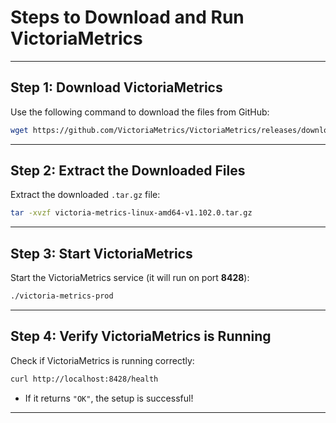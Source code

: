 # Steps to Download and Run VictoriaMetrics

---

## Step 1: Download VictoriaMetrics

Use the following command to download the files from GitHub:

```bash
wget https://github.com/VictoriaMetrics/VictoriaMetrics/releases/download/v1.102.0/victoria-metrics-linux-amd64-v1.102.0.tar.gz
```

---

## Step 2: Extract the Downloaded Files

Extract the downloaded `.tar.gz` file:

```bash
tar -xvzf victoria-metrics-linux-amd64-v1.102.0.tar.gz
```

---

## Step 3: Start VictoriaMetrics

Start the VictoriaMetrics service (it will run on port **8428**):

```bash
./victoria-metrics-prod
```

---

## Step 4: Verify VictoriaMetrics is Running

Check if VictoriaMetrics is running correctly:

```bash
curl http://localhost:8428/health
```
- If it returns `"OK"`, the setup is successful!

---
